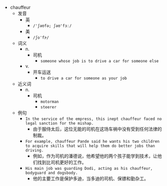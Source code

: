 - chauffeur
  - 发音
    - 英
      - `/'ʃəʊfə; ʃəʊ'fɜː/`
    - 美
      - `/ʃo'fɝ/`
  - 词义
    - n.
      - 司机
        - `someone whose job is to drive a car for someone else`
    - v.
      - 开车运送
        - `to drive a car for someone as your job`
  - 近义词
    - n.
      - 司机
        - `motorman`
        - `steerer`
  - 例句
    - `In the service of the empress, this inept chauffeur faced no legal sanction for the mishap.`
      - 由于服侍太后，这位无能的司机在这场车祸中没有受到任何法律的制裁。
    - `For example, chauffeur Pande said he wants his two children to acquire skills that will help them do better jobs than driving.`
      - 例如，作为司机的潘德说，他希望他的两个孩子能学到技术，让他们找到比司机更好的工作。
    - `His main job was guarding Dodi, acting as his chauffeur, bodyguard and dogsbody.`
      - 他的主要工作是保护多迪，当多迪的司机、保镖和勤杂工。

